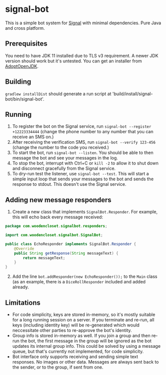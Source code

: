 # signal-bot
This is a simple bot system for [Signal](https://github.com/signalapp) with minimal dependencies. Pure Java and cross platform.

## Prerequisites
You need to have JDK 11 installed due to TLS v3 requirement. A newer JDK version should work but it's untested. You can get an installer from [AdoptOpenJDK](https://adoptopenjdk.net/).

## Building
`gradlew installDist` should generate a run script at 'build/install/signal-bot/bin/signal-bot'.

## Running
1. To register the bot on the Signal service, run `signal-bot --register +12223334444` (change the phone number to any number that you can receive an SMS on.)
2. After receiving the verification SMS, run `signal-bot --verify 123-456` (change the number to the code you received.)
3. To start the bot, run `signal-bot --listen`. You should be able to then message the bot and see your messages in the log.
4. To stop the bot, interrupt with Ctrl+C or `kill -2` to allow it to shut down and disconnect gracefully from the Signal service.
5. To dry-run test the listener, use `signal-bot --test`. This will start a simple input loop that sends your messages to the bot and sends the response to stdout. This doesn't use the Signal service.

## Adding new message responders
1. Create a new class that implements `SignalBot.Responder`. For example, this will echo back every message received:
```java
package com.woodencloset.signalbot.responders;

import com.woodencloset.signalbot.SignalBot;

public class EchoResponder implements SignalBot.Responder {
    @Override
    public String getResponse(String messageText) {
        return messageText;
    }
}
```
2. Add the line `bot.addResponder(new EchoResponder());` to the `Main` class (as an example, there is a `DiceRollResponder` included and added already.

## Limitations
- For code simplicity, keys are stored in-memory, so it's mostly suitable for a long running session on a server. If you terminate and re-run, all keys (including identity key) will be re-generated which would neccessitate other parties to re-approve the bot's identity.
- Group info is stored in-memory as well. If you join a group and then re-run the bot, the first message in the group will be ignored as the bot updates its internal group info. This could be solved by using a message queue, but that's currently not implemented, for code simplicity.
- Bot interface only supports receiving and sending simple text responses. No images or other data. Messages are always sent back to the sender, or to the group, if sent from one.
